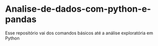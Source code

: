 # Analise-de-dados-com-python-e-pandas
Esse repositório vai dos comandos básicos até a análise exploratória em Python
